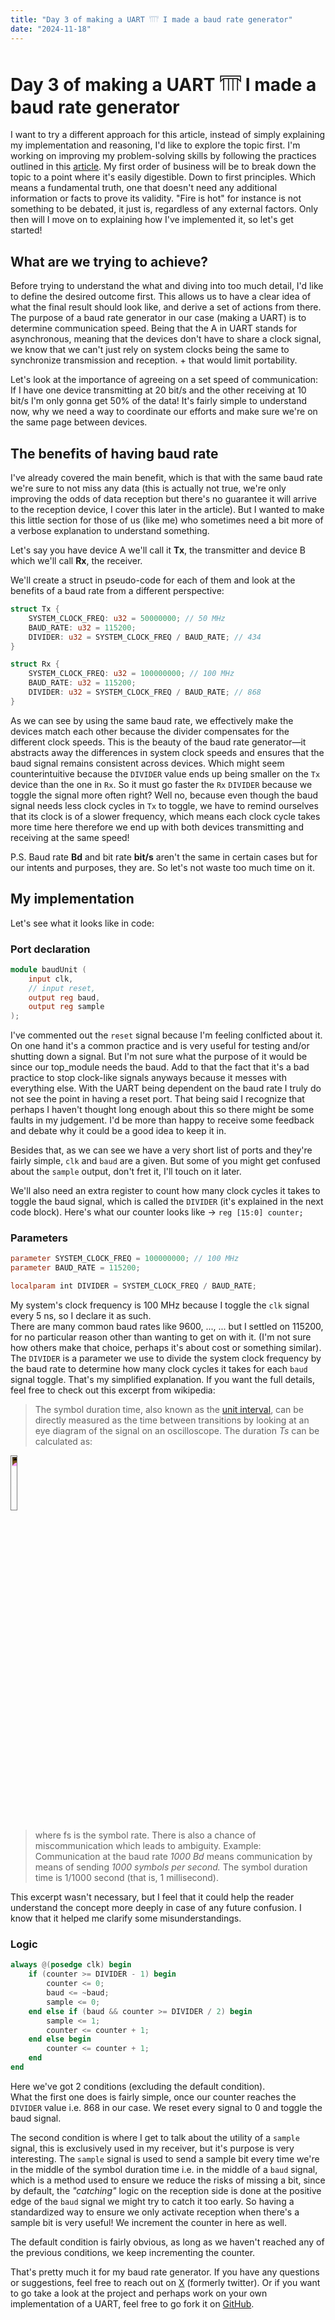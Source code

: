 ```yaml
---
title: "Day 3 of making a UART 𓇲 I made a baud rate generator"
date: "2024-11-18"
---
```


# Day 3 of making a UART 𓇲 I made a baud rate generator

I want to try a different approach for this article, instead of simply explaining my implementation and reasoning, I'd like to explore the topic first. I'm working on improving my problem-solving skills by following the practices outlined in this [article](https://learnhowtolearn.org/how-to-understand-and-retain-any-concept-10x-better). My first order of business will be to break down the topic to a point where it's easily digestible. Down to first principles. Which means a fundamental truth, one that doesn't need any additional information or facts to prove its validity. "Fire is hot" for instance is not something to be debated, it just is, regardless of any external factors. Only then will I move on to explaining how I've implemented it, so let's get started!

## What are we trying to achieve?

Before trying to understand the what and diving into too much detail, I'd like to define the desired outcome first. This allows us to have a clear idea of what the final result should look like, and derive a set of actions from there.
The purpose of a baud rate generator in our case (making a UART) is to determine communication speed. Being that the A in UART stands for asynchronous, meaning that the devices don't have to share a clock signal, we know that we can't just rely on system clocks being the same to synchronize transmission and reception. + that would limit portability.

Let's look at the importance of agreeing on a set speed of communication: If I have one device transmitting at 20 bit/s and the other receiving at 10 bit/s I'm only gonna get 50% of the data! It's fairly simple to understand now, why we need a way to coordinate our efforts and make sure we're on the same page between devices.

## The benefits of having baud rate

I've already covered the main benefit, which is that with the same baud rate we're sure to not miss any data (this is actually not true, we're only improving the odds of data reception but there's no guarantee it will arrive to the reception device, I cover this later in the article). But I wanted to make this little section for those of us (like me) who sometimes need a bit more of a verbose explanation to understand something.

Let's say you have device A we'll call it **Tx**, the transmitter and device B which we'll call **Rx**, the receiver.

We'll create a struct in pseudo-code for each of them and look at the benefits of a baud rate from a different perspective:

```rust
struct Tx {
    SYSTEM_CLOCK_FREQ: u32 = 50000000; // 50 MHz
    BAUD_RATE: u32 = 115200;
    DIVIDER: u32 = SYSTEM_CLOCK_FREQ / BAUD_RATE; // 434
}

struct Rx {
    SYSTEM_CLOCK_FREQ: u32 = 100000000; // 100 MHz
    BAUD_RATE: u32 = 115200;
    DIVIDER: u32 = SYSTEM_CLOCK_FREQ / BAUD_RATE; // 868
}
```

As we can see by using the same baud rate, we effectively make the devices match each other because the divider compensates for the different clock speeds. This is the beauty of the baud rate generator—it abstracts away the differences in system clock speeds and ensures that the baud signal remains consistent across devices. Which might seem counterintuitive because the `DIVIDER` value ends up being smaller on the `Tx` device than the one in `Rx`. So it must go faster the `Rx` `DIVIDER` because we toggle the signal more often right? Well no, because even though the baud signal needs less clock cycles in `Tx` to toggle, we have to remind ourselves that its clock is of a slower frequency, which means each clock cycle takes more time here therefore we end up with both devices transmitting and receiving at the same speed!

P.S. Baud rate **Bd** and bit rate **bit/s** aren't the same in certain cases but for our intents and purposes, they are. So let's not waste too much time on it.

## My implementation

Let's see what it looks like in code:

### Port declaration

```verilog
module baudUnit (
    input clk,
    // input reset,
    output reg baud,
    output reg sample
);
```

I've commented out the `reset` signal because I'm feeling conlficted about it. On one hand it's a common practice and is very useful for testing and/or shutting down a signal. But I'm not sure what the purpose of it would be since our top_module needs the baud. Add to that the fact that it's a bad practice to stop clock-like signals anyways because it messes with everything else. With the UART being dependent on the baud rate I truly do not see the point in having a reset port. That being said I recognize that perhaps I haven't thought long enough about this so there might be some faults in my judgement. I'd be more than happy to receive some feedback and debate why it could be a good idea to keep it in.

Besides that, as we can see we have a very short list of ports and they're fairly simple, `clk` and `baud` are a given. But some of you might get confused about the `sample` output, don't fret it, I'll touch on it later.

We'll also need an extra register to count how many clock cycles it takes to toggle the baud signal, which is called the `DIVIDER` (it's explained in the next code block). Here's what our counter looks like -> `reg [15:0] counter;`

### Parameters

```verilog
parameter SYSTEM_CLOCK_FREQ = 100000000; // 100 MHz
parameter BAUD_RATE = 115200;

localparam int DIVIDER = SYSTEM_CLOCK_FREQ / BAUD_RATE;
```

My system's clock frequency is 100 MHz because I toggle the `clk` signal every 5 ns, so I declare it as such.  
There are many common baud rates like 9600, ..., ... but I settled on 115200, for no particular reason other than wanting to get on with it. (I'm not sure how others make that choice, perhaps it's about cost or something similar).  
The `DIVIDER` is a parameter we use to divide the system clock frequency by the baud rate to determine how many clock cycles it takes for each `baud` signal toggle. That's my simplified explanation. If you want the full details, feel free to check out this excerpt from wikipedia:

> The symbol duration time, also known as the [unit interval](url), can be directly measured as the time between transitions by looking at an eye diagram of the signal on an oscilloscope. The duration *Ts* can be calculated as:

<img src="/assets/formula.svg" alt="formula" style="width: 15%; display: block; filter: invert(1) brightness(2);">

> where fs is the symbol rate. There is also a chance of miscommunication which leads to ambiguity.
> Example: Communication at the baud rate *1000 Bd* means communication by means of sending *1000 symbols per second.* The symbol duration time is 1/1000 second (that is, 1 millisecond).

This excerpt wasn't necessary, but I feel that it could help the reader understand the concept more deeply in case of any future confusion. I know that it helped me clarify some misunderstandings.

### Logic

```verilog
always @(posedge clk) begin
    if (counter >= DIVIDER - 1) begin
        counter <= 0;
        baud <= ~baud;
        sample <= 0;
    end else if (baud && counter >= DIVIDER / 2) begin
        sample <= 1;
        counter <= counter + 1;
    end else begin
        counter <= counter + 1;
    end
end
```

Here we've got 2 conditions (excluding the default condition).  
What the first one does is fairly simple, once our counter reaches the `DIVIDER` value i.e. 868 in our case. We reset every signal to 0 and toggle the baud signal.

The second condition is where I get to talk about the utility of a `sample` signal, this is exclusively used in my receiver, but it's purpose is very interesting. The `sample` signal is used to send a sample bit every time we're in the middle of the symbol duration time i.e. in the middle of a `baud` signal, which is a method used to ensure we reduce the risks of missing a bit, since by default, the *"catching"* logic on the reception side is done at the positive edge of the `baud` signal we might try to catch it too early. So having a standardized way to ensure we only activate reception when there's a sample bit is very useful! We increment the counter in here as well.

The default condition is fairly obvious, as long as we haven't reached any of the previous conditions, we keep incrementing the counter.

That's pretty much it for my baud rate generator. If you have any questions or suggestions, feel free to reach out on [X](https://x.com/pindjouf) (formerly twitter). Or if you want to go take a look at the project and perhaps work on your own implementation of a UART, feel free to go fork it on [GitHub](https://github.com/pindjouf/uart).
